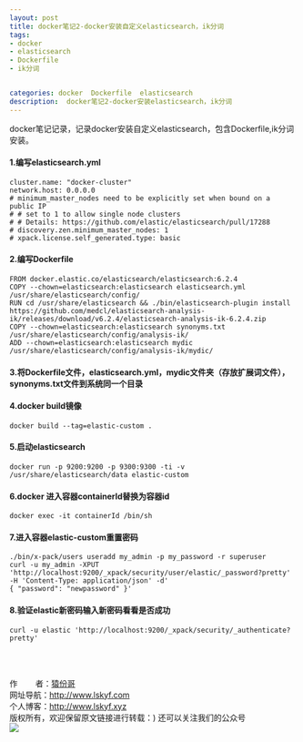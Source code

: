 ```yaml
---
layout: post
title: docker笔记2-docker安装自定义elasticsearch，ik分词
tags:
- docker 
- elasticsearch
- Dockerfile
- ik分词


categories: docker  Dockerfile  elasticsearch 
description:  docker笔记2-docker安装elasticsearch，ik分词
---
```

docker笔记记录，记录docker安装自定义elasticsearch，包含Dockerfile,ik分词安装。
<!-- more -->

#### 1.编写elasticsearch.yml #### 
```
cluster.name: "docker-cluster"
network.host: 0.0.0.0
# minimum_master_nodes need to be explicitly set when bound on a public IP
# # set to 1 to allow single node clusters
# # Details: https://github.com/elastic/elasticsearch/pull/17288
# discovery.zen.minimum_master_nodes: 1
# xpack.license.self_generated.type: basic
```
#### 2.编写Dockerfile #### 
```
FROM docker.elastic.co/elasticsearch/elasticsearch:6.2.4
COPY --chown=elasticsearch:elasticsearch elasticsearch.yml /usr/share/elasticsearch/config/
RUN cd /usr/share/elasticsearch && ./bin/elasticsearch-plugin install https://github.com/medcl/elasticsearch-analysis-ik/releases/download/v6.2.4/elasticsearch-analysis-ik-6.2.4.zip
COPY --chown=elasticsearch:elasticsearch synonyms.txt /usr/share/elasticsearch/config/analysis-ik/
ADD --chown=elasticsearch:elasticsearch mydic /usr/share/elasticsearch/config/analysis-ik/mydic/
```
#### 3.将Dockerfile文件，elasticsearch.yml，mydic文件夹（存放扩展词文件），synonyms.txt文件到系统同一个目录 ####

#### 4.docker build镜像 #### 
```
docker build --tag=elastic-custom .
```
#### 5.启动elasticsearch #### 
```
docker run -p 9200:9200 -p 9300:9300 -ti -v /usr/share/elasticsearch/data elastic-custom
```
####  6.docker 进入容器containerId替换为容器id #### 
```
docker exec -it containerId /bin/sh
```
#### 7.进入容器elastic-custom重置密码 #### 
```
./bin/x-pack/users useradd my_admin -p my_password -r superuser
curl -u my_admin -XPUT 'http://localhost:9200/_xpack/security/user/elastic/_password?pretty' -H 'Content-Type: application/json' -d' 
{ "password": "newpassword" }' 
```

#### 8.验证elastic新密码输入新密码看看是否成功 #### 
```
curl -u elastic 'http://localhost:9200/_xpack/security/_authenticate?pretty'
```

<br/>
<br/>

作&nbsp;&nbsp;&nbsp;&nbsp;&nbsp;&nbsp;&nbsp;&nbsp;者：<a href="#">猿份哥</a> <br>
网址导航：<a href="http://www.lskyf.com" target="_blank">http://www.lskyf.com</a> <br>
个人博客：<a href="http://www.lskyf.xyz" target="_blank">http://www.lskyf.xyz</a> <br>
版权所有，欢迎保留原文链接进行转载：)
还可以关注我们的公众号<br>
<img src="{{ site.assets }}/images/gongzonghao/天空唯美.jpg"/>